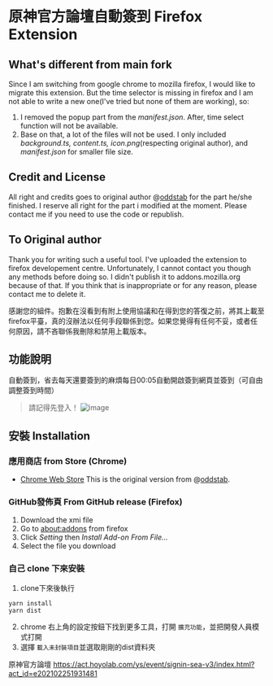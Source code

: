 # 原神官方論壇自動簽到 Firefox Extension

## What's different from main fork

Since I am switching from google chrome to mozilla firefox, I would like to migrate this extension. But the time selector is missing in firefox and I am not able to write a new one(I've tried but none of them are working), so:

1. I removed the popup part from the *manifest.json*. After, time select function will not be available.
2. Base on that, a lot of the files will not be used. I only included *background.ts, content.ts, icon.png*(respecting original author), and *manifest.json* for smaller file size.

## Credit and License

All right and credits goes to original author @[oddstab](https://github.com/JackyHe398/genshin-impact-auto-sign/commits?author=oddstab) for the part he/she finished. I reserve all right for the part i modified at the moment. Please contact me if you need to use the code or republish.

## To Original author

Thank you for writing such a useful tool. I've uploaded the extension to firefox developement centre. Unfortunately, I cannot contact you though any methods before doing so. I didn't publish it to addons.mozilla.org because of that. If you think that is inappropriate or for any reason, please contact me to delete it.

感謝您的組件。抱歉在沒看到有附上使用協議和在得到您的答復之前，將其上載至firefox平臺，真的沒辦法以任何手段聯係到您。如果您覺得有任何不妥，或者任何原因，請不吝聯係我刪除和禁用上載版本。

## 功能說明

自動簽到，省去每天還要簽到的麻煩每日00:05自動開啟簽到網頁並簽到（可自由調整簽到時間）

> 請記得先登入！
> ![image](https://user-images.githubusercontent.com/44750772/185805452-c57e9930-99a4-4dad-be1b-bf84f706b44a.png)

## 安裝 Installation

### 應用商店 from Store (Chrome)

- [Chrome Web Store](https://chrome.google.com/webstore/detail/ddncbaijlknflhdcijpdblfapjgfnohb?authuser=0&hl=zh-TW) This is the original version from @[oddstab](https://github.com/JackyHe398/genshin-impact-auto-sign/commits?author=oddstab).

### GitHub發佈頁 From GitHub release (Firefox)

1. Download the xmi file
2. Go to [about:addons](about:addons) from firefox
3. Click *Setting* then *Install Add-on From File...*
4. Select the file you download

### 自己 clone 下來安裝

1. clone下來後執行

```
yarn install
yarn dist
```

2. chrome 右上角的設定按鈕下找到更多工具，打開 `擴充功能`，並把開發人員模式打開
3. 選擇 `載入未封裝項目`並選取剛剛的dist資料夾

原神官方論壇 https://act.hoyolab.com/ys/event/signin-sea-v3/index.html?act_id=e202102251931481
